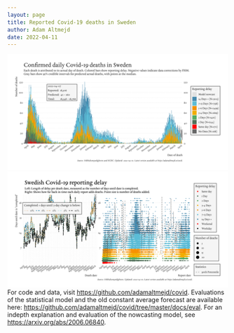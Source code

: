 ```yaml
---
layout: page
title: Reported Covid-19 deaths in Sweden
author: Adam Altmejd
date: 2022-04-11
---
```


![Graph of Swedish Covid-19 deaths with reporting delay.](deaths_lag_sweden_2022-04-11.png "Swedish Covid-19 deaths.")
![Graph of Swedish Covid-19 reporting delay in daily deaths.](lag_trend_sweden_2022-04-11.png "Trend in Swedish Covid-19 mortality reporting delay.")
For code and data, visit <https://github.com/adamaltmejd/covid>.
Evaluations of the statistical model and the old constant average forecast are available here: <https://github.com/adamaltmejd/covid/tree/master/docs/eval>.
For an indepth explanation and evaluation of the nowcasting model, see <https://arxiv.org/abs/2006.06840>.
